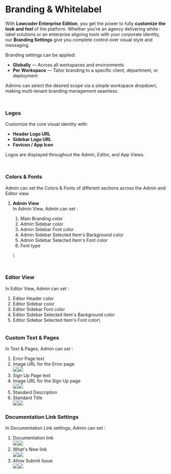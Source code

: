 # Branding & Whitelabel

With **Lowcoder Enterprise Edition**, you get the power to fully **customize the look and feel** of the platform. Whether you're an agency delivering white-label solutions or an enterprise aligning tools with your corporate identity, our **Branding Settings** give you complete control over visual style and messaging.

Branding settings can be applied:

* **Globally** — Across all workspaces and environments
* **Per Workspace** — Tailor branding to a specific client, department, or deployment

Admins can select the desired scope via a simple workspace dropdown, making multi-tenant branding management seamless.

<figure><img src="../../../.gitbook/assets/frame_generic_light (28).png" alt=""><figcaption></figcaption></figure>

<figure><img src="../../../.gitbook/assets/Enterprise Edition _ Branding Settings.png" alt=""><figcaption></figcaption></figure>

### Logos

Customize the core visual identity with:

* **Header Logo URL**
* **Sidebar Logo URL**
* **Favicon / App Icon**

Logos are displayed throughout the Admin, Editor, and App Views.

<div><figure><img src="../../../.gitbook/assets/Enterprise Edition _ Branding _ Admin Area.png" alt=""><figcaption></figcaption></figure> <figure><img src="../../../.gitbook/assets/Enterprise Edition _ Branding _ Customization.png" alt=""><figcaption></figcaption></figure></div>

### **Colors & Fonts**

Admin can set the Colors & Fonts of different sections across the Admin and Editor view.

1.  **Admin View**\
    In Admin View, Admin can set :&#x20;

    1. Main Branding color
    2. Admin Sidebar color
    3. Admin Sidebar Font color
    4. Admin Sidebar Selected Item's Background color
    5. Admin Sidebar Selected Item's Font color
    6. Font type

    \


    <figure><img src="../../../.gitbook/assets/frame_generic_light (6) (3).png" alt=""><figcaption></figcaption></figure>

    <figure><img src="../../../.gitbook/assets/Enterprise Edition _ Branding _ Admin Area.png" alt=""><figcaption></figcaption></figure>

### **Editor View**

In Editor View, Admin can set :&#x20;

1. Editor Header color
2. Editor Sidebar color
3. Editor Sidebar Font color
4. Editor Sidebar Selected Item's Background color
5. Editor Sidebar Selected Item's Font color\


<figure><img src="../../../.gitbook/assets/Enterprise Edition _ Branding _ Customization.png" alt=""><figcaption></figcaption></figure>

### Custom Text & Pages

In Text & Pages, Admin can set :&#x20;

1. Error Page text
2. Image URL for the Error page\
   ![](<../../../.gitbook/assets/frame_generic_light (25).png>)![](<../../../.gitbook/assets/frame_generic_light (24).png>)
3. Sign Up Page text
4. Image URL for the Sign Up page\
   ![](<../../../.gitbook/assets/frame_generic_light (23).png>)![](<../../../.gitbook/assets/Enterprise Edition _ Branding _ Whitelabel (1).png>)
5. Standard Description
6. Standard Title\
   ![](<../../../.gitbook/assets/frame_generic_light (21).png>)![](<../../../.gitbook/assets/frame_generic_light (20).png>)

### **Documentation Link Settings**

In Documentation Link settings, Admin can set :&#x20;

1. Documentation link\
   ![](<../../../.gitbook/assets/frame_generic_light (15) (1).png>)![](<../../../.gitbook/assets/frame_generic_light (14) (1).png>)
2. What's New link\
   ![](<../../../.gitbook/assets/frame_generic_light (17).png>)![](<../../../.gitbook/assets/frame_generic_light (16) (1).png>)
3. Allow Submit Issue\
   ![](<../../../.gitbook/assets/frame_generic_light (19).png>)![](<../../../.gitbook/assets/frame_generic_light (18).png>)
